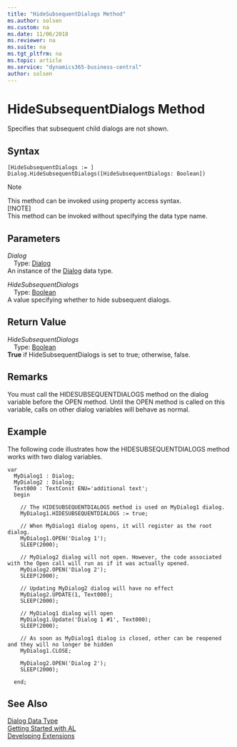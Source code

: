 ```yaml
---
title: "HideSubsequentDialogs Method"
ms.author: solsen
ms.custom: na
ms.date: 11/06/2018
ms.reviewer: na
ms.suite: na
ms.tgt_pltfrm: na
ms.topic: article
ms.service: "dynamics365-business-central"
author: solsen
---
```

[//]: # (START>DO_NOT_EDIT)
[//]: # (IMPORTANT:Do not edit any of the content between here and the END>DO_NOT_EDIT.)
[//]: # (Any modifications should be made in the .xml files in the ModernDev repo.)
# HideSubsequentDialogs Method
Specifies that subsequent child dialogs are not shown.

## Syntax
```
[HideSubsequentDialogs := ]  Dialog.HideSubsequentDialogs([HideSubsequentDialogs: Boolean])
```
> [!NOTE]  
> This method can be invoked using property access syntax.  
> [!NOTE]  
> This method can be invoked without specifying the data type name.  
## Parameters
*Dialog*  
&emsp;Type: [Dialog](dialog-data-type.md)  
An instance of the [Dialog](dialog-data-type.md) data type.  

*HideSubsequentDialogs*  
&emsp;Type: [Boolean](../boolean/boolean-data-type.md)  
A value specifying whether to hide subsequent dialogs.  


## Return Value
*HideSubsequentDialogs*  
&emsp;Type: [Boolean](../boolean/boolean-data-type.md)  
**True** if HideSubsequentDialogs is set to true; otherwise, false.  


[//]: # (IMPORTANT: END>DO_NOT_EDIT)

## Remarks
You must call the HIDESUBSEQUENTDIALOGS method on the dialog variable before the OPEN method. Until the OPEN method is called on this variable, calls on other dialog variables will behave as normal.

##  Example
The following code illustrates how the HIDESUBSEQUENTDIALOGS method works with two dialog variables.

```
var
  MyDialog1 : Dialog;
  MyDialog2 : Dialog;
  Text000 : TextConst ENU='additional text';
  begin

    // The HIDESUBSEQUENTDIALOGS method is used on MyDialog1 dialog.
    MyDialog1.HIDESUBSEQUENTDIALOGS := true;

    // When MyDialog1 dialog opens, it will register as the root dialog.
    MyDialog1.OPEN('Dialog 1');
    SLEEP(2000);

    // MyDialog2 dialog will not open. However, the code associated with the Open call will run as if it was actually opened.
    MyDialog2.OPEN('Dialog 2');
    SLEEP(2000);

    // Updating MyDialog2 dialog will have no effect
    MyDialog2.UPDATE(1, Text000);
    SLEEP(2000);

    // MyDialog1 dialog will open 
    MyDialog1.Update('Dialog 1 #1', Text000);
    SLEEP(2000);

    // As soon as MyDialog1 dialog is closed, other can be reopened and they will no longer be hidden
    MyDialog1.CLOSE;

    MyDialog2.OPEN('Dialog 2');
    SLEEP(2000);

  end;  
```  

## See Also
[Dialog Data Type](dialog-data-type.md)  
[Getting Started with AL](../../devenv-get-started.md)  
[Developing Extensions](../../devenv-dev-overview.md)